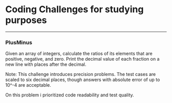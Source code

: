 # Coding Challenges for studying purposes

------------------------------------------------------------------------------------------------------------------------

### PlusMinus

Given an array of integers, calculate the ratios of its elements that are positive, negative, and zero. Print the decimal value of each fraction on a new line with  places after the decimal.

Note: This challenge introduces precision problems. The test cases are scaled to six decimal places, though answers with absolute error of up to 10^-4 are acceptable.

On this problem i prioritized code readability and test quality.
